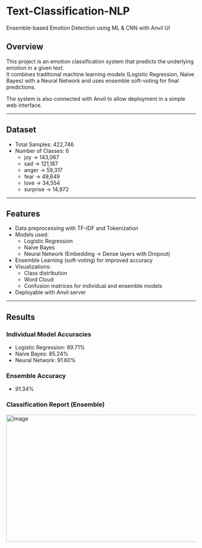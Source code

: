 # Text-Classification-NLP 
Ensemble-based Emotion Detection using ML &amp; CNN with Anvil UI
 

## Overview  
This project is an emotion classification system that predicts the underlying emotion in a given text.  
It combines traditional machine learning models (Logistic Regression, Naive Bayes) with a Neural Network and uses ensemble soft-voting for final predictions.  

The system is also connected with Anvil to allow deployment in a simple web interface.  

---

## Dataset  
- Total Samples: 422,746  
- Number of Classes: 6  
  - joy → 143,067  
  - sad → 121,187  
  - anger → 59,317  
  - fear → 49,649  
  - love → 34,554  
  - surprise → 14,972  

---

## Features  
- Data preprocessing with TF-IDF and Tokenization  
- Models used:  
  - Logistic Regression  
  - Naive Bayes  
  - Neural Network (Embedding → Dense layers with Dropout)  
- Ensemble Learning (soft-voting) for improved accuracy  
- Visualizations:  
  - Class distribution  
  - Word Cloud  
  - Confusion matrices for individual and ensemble models  
- Deployable with Anvil server  

---

## Results  

### Individual Model Accuracies
- Logistic Regression: 89.71%  
- Naive Bayes: 85.24%  
- Neural Network: 91.60%  

### Ensemble Accuracy  
- 91.34%  

### Classification Report (Ensemble)  
<img width="589" height="337" alt="image" src="https://github.com/user-attachments/assets/03aea86b-a7e5-4094-9edb-83505aa471cf" />



